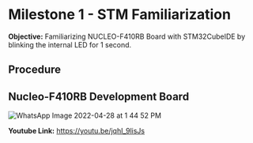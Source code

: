 # Milestone 1 - STM Familiarization 
**Objective:** Familiarizing NUCLEO-F410RB Board with STM32CubeIDE by blinking the internal LED for 1 second.

## Procedure


## Nucleo-F410RB Development Board
![WhatsApp Image 2022-04-28 at 1 44 52 PM](https://user-images.githubusercontent.com/64217618/165685517-0cab1161-b673-42d9-9f4b-d8c23b8e26bc.jpeg)


**Youtube Link:** https://youtu.be/jqhI_9lisJs 



 

